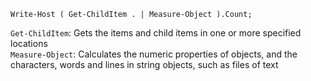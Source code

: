 `Write-Host ( Get-ChildItem . | Measure-Object ).Count;`  

`Get-ChildItem`: Gets the items and child items in one or more specified locations  
`Measure-Object`: Calculates the numeric properties of objects, and the characters, words and lines in string objects, such as files of text